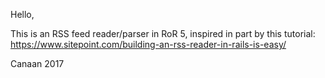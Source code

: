 

Hello,

This is an RSS feed reader/parser in RoR 5, inspired in part by this tutorial: https://www.sitepoint.com/building-an-rss-reader-in-rails-is-easy/

Canaan 2017